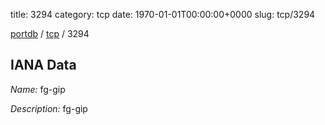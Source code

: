 title: 3294
category: tcp
date: 1970-01-01T00:00:00+0000
slug: tcp/3294

[portdb](/) / [tcp](/category/tcp.html) / 3294


## IANA Data

_Name:_ fg-gip

_Description:_ fg-gip

